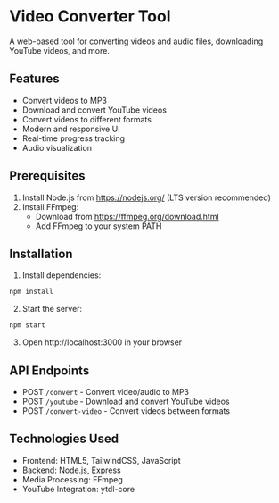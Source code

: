 # Video Converter Tool

A web-based tool for converting videos and audio files, downloading YouTube videos, and more.

## Features

- Convert videos to MP3
- Download and convert YouTube videos
- Convert videos to different formats
- Modern and responsive UI
- Real-time progress tracking
- Audio visualization

## Prerequisites

1. Install Node.js from https://nodejs.org/ (LTS version recommended)
2. Install FFmpeg:
   - Download from https://ffmpeg.org/download.html
   - Add FFmpeg to your system PATH

## Installation

1. Install dependencies:
```bash
npm install
```

2. Start the server:
```bash
npm start
```

3. Open http://localhost:3000 in your browser

## API Endpoints

- POST `/convert` - Convert video/audio to MP3
- POST `/youtube` - Download and convert YouTube videos
- POST `/convert-video` - Convert videos between formats

## Technologies Used

- Frontend: HTML5, TailwindCSS, JavaScript
- Backend: Node.js, Express
- Media Processing: FFmpeg
- YouTube Integration: ytdl-core
